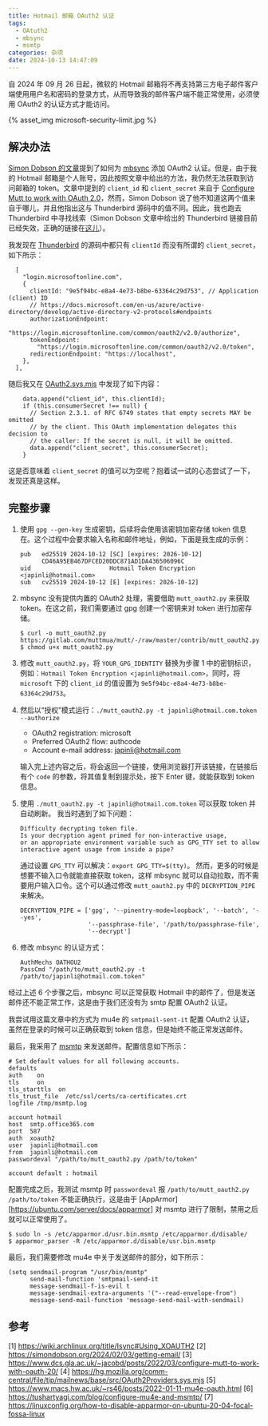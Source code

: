 ```yaml
---
title: Hotmail 邮箱 OAuth2 认证
tags:
  - OAtuth2
  - mbsync
  - msmtp
categories: 杂项
date: 2024-10-13 14:47:09
---
```



自 2024 年 09 月 26 日起，微软的 Hotmail 邮箱将不再支持第三方电子邮件客户端使用用户名和密码的登录方式，从而导致我的邮件客户端不能正常使用，必须使用 OAuth2 的认证方式才能访问。

{% asset_img microsoft-security-limit.jpg %}

<!--more-->

## 解决办法

[Simon Dobson 的文章](https://simondobson.org/2024/02/03/getting-email/)提到了如何为 [mbsync](https://github.com/gburd/isync) 添加 OAuth2 认证。但是，由于我的 Hotmail 邮箱是个人账号，因此按照文章中给出的方法，我仍然无法获取到访问邮箱的 token。文章中提到的 `client_id` 和 `client_secret` 来自于 [Configure Mutt to work with OAuth 2.0](https://www.dcs.gla.ac.uk/~jacobd/posts/2022/03/configure-mutt-to-work-with-oauth-20/)，然而，Simon Dobson 说了他不知道这两个值来自于哪儿，并且他指出这与 Thunderbird 源码中的值不同。因此，我也跑去 Thunderbird 中寻找线索（Simon Dobson 文章中给出的 Thunderbird 链接目前已经失效，正确的链接在[这儿](https://hg.mozilla.org/comm-central/file/tip/mailnews/base/src/OAuth2Providers.sys.mjs)）。

我发现在 [Thunderbird](https://hg.mozilla.org/comm-central/file/tip/mailnews/base/src/OAuth2Providers.sys.mjs#l139) 的源码中都只有 `clientId` 而没有所谓的 `client_secret`，如下所示：

```
  [
    "login.microsoftonline.com",
    {
      clientId: "9e5f94bc-e8a4-4e73-b8be-63364c29d753", // Application (client) ID
      // https://docs.microsoft.com/en-us/azure/active-directory/develop/active-directory-v2-protocols#endpoints
      authorizationEndpoint:
        "https://login.microsoftonline.com/common/oauth2/v2.0/authorize",
      tokenEndpoint:
        "https://login.microsoftonline.com/common/oauth2/v2.0/token",
      redirectionEndpoint: "https://localhost",
    },
  ],
```

随后我又在 [OAuth2.sys.mjs](https://hg.mozilla.org/comm-central/file/tip/mailnews/base/src/OAuth2.sys.mjs#l302) 中发现了如下内容：

```
    data.append("client_id", this.clientId);
    if (this.consumerSecret !== null) {
      // Section 2.3.1. of RFC 6749 states that empty secrets MAY be omitted
      // by the client. This OAuth implementation delegates this decision to
      // the caller: If the secret is null, it will be omitted.
      data.append("client_secret", this.consumerSecret);
    }
```
这是否意味着 `client_secret` 的值可以为空呢？抱着试一试的心态尝试了一下，发现还真是这样。

## 完整步骤

1. 使用 `gpg --gen-key` 生成密钥，后续将会使用该密钥加密存储 token 信息在。这个过程中会要求输入名称和邮件地址，例如，下面是我生成的示例：

    ```
    pub   ed25519 2024-10-12 [SC] [expires: 2026-10-12]
          CD46A95EB467DFCED20DDC871AD1DA436506096C
    uid                      Hotmail Token Encryption <japinli@hotmail.com>
    sub   cv25519 2024-10-12 [E] [expires: 2026-10-12]
    ```

2. mbsync 没有提供内置的 OAuth2 处理，需要借助 `mutt_oauth2.py` 来获取 token。在这之前，我们需要通过 gpg 创建一个密钥来对 token 进行加密存储。

    ```
    $ curl -o mutt_oauth2.py https://gitlab.com/muttmua/mutt/-/raw/master/contrib/mutt_oauth2.py
    $ chmod u+x mutt_oauth2.py
    ```

3. 修改 `mutt_oauth2.py`，将 `YOUR_GPG_IDENTITY` 替换为步骤 1 中的密钥标识，例如：`Hotmail Token Encryption <japinli@hotmail.com>`，同时，将 `microsoft` 下的 `client_id` 的值设置为 `9e5f94bc-e8a4-4e73-b8be-63364c29d753`。

4. 然后以“授权”模式运行：`./mutt_oauth2.py -t japinli@hotmail.com.token --authorize`
   * OAuth2 registration: microsoft
   * Preferred OAuth2 flow: authcode
   * Account e-mail address: japinli@hotmail.com

   输入完上述内容之后，将会返回一个链接，使用浏览器打开该链接，在链接后有个 `code` 的参数，将其值复制到提示处，按下 Enter 键，就能获取到 token 信息。

5. 使用 `./mutt_oauth2.py -t japinli@hotmail.com.token` 可以获取 token 并自动刷新。
   我当时遇到了如下问题：
    ```
    Difficulty decrypting token file.
    Is your decryption agent primed for non-interactive usage,
    or an appropriate environment variable such as GPG_TTY set to allow interactive agent usage from inside a pipe?
    ```
   通过设置 `GPG_TTY` 可以解决：`export GPG_TTY=$(tty)`。 然而，更多的时候是想要不输入口令就能直接获取 token，这样 mbsync 就可以自动拉取，而不需要用户输入口令。这个可以通过修改 `mutt_oauth2.py` 中的 `DECRYPTION_PIPE` 来解决。
    ```
    DECRYPTION_PIPE = ['gpg', '--pinentry-mode=loopback', '--batch', '--yes',
                       '--passphrase-file', '/path/to/passphrase-file',
                       '--decrypt']
    ```

6. 修改 mbsync 的认证方式：

    ```
    AuthMechs OATHOU2
    PassCmd "/path/to/mutt_oauth2.py -t /path/to/japinli@hotmail.com.token"
    ```

经过上述 6 个步骤之后，mbsync 可以正常获取 Hotmail 中的邮件了，但是发送邮件还不能正常工作，这是由于我们还没有为 smtp 配置 OAuth2 认证。

我尝试用这篇文章中的方式为 mu4e 的 `smtpmail-sent-it` 配置 OAuth2 认证，虽然在登录的时候可以正确获取到 token 信息，但是始终不能正常发送邮件。

最后，我采用了 [msmtp](https://github.com/marlam/msmtp) 来发送邮件。配置信息如下所示：

```
# Set default values for all following accounts.
defaults
auth    on
tls     on
tls_starttls  on
tls_trust_file  /etc/ssl/certs/ca-certificates.crt
logfile /tmp/msmtp.log

account hotmail
host  smtp.office365.com
port  587
auth  xoauth2
user  japinli@hotmail.com
from  japinli@hotmail.com
passwordeval "/path/to/mutt_oauth2.py /path/to/token"

account default : hotmail
```

配置完成之后，我测试 msmtp 时 `passwordeval` 报 `/path/to/mutt_oauth2.py /path/to/token` 不能正确执行，这是由于 [AppArmor][https://ubuntu.com/server/docs/apparmor] 对 msmtp 进行了限制，禁用之后就可以正常使用了。

```
$ sudo ln -s /etc/apparmor.d/usr.bin.msmtp /etc/apparmor.d/disable/
$ apparmor_parser -R /etc/apparmor.d/disable/usr.bin.msmtp
```

最后，我们需要修改 mu4e 中关于发送邮件的部分，如下所示：

```emacs-lisp
(setq sendmail-program "/usr/bin/msmtp"
      send-mail-function 'smtpmail-send-it
      message-sendmail-f-is-evil t
      message-sendmail-extra-arguments '("--read-envelope-from")
      message-send-mail-function 'message-send-mail-with-sendmail)
```

## 参考

[1] https://wiki.archlinux.org/title/Isync#Using_XOAUTH2
[2] https://simondobson.org/2024/02/03/getting-email/
[3] https://www.dcs.gla.ac.uk/~jacobd/posts/2022/03/configure-mutt-to-work-with-oauth-20/
[4] https://hg.mozilla.org/comm-central/file/tip/mailnews/base/src/OAuth2Providers.sys.mjs
[5] https://www.macs.hw.ac.uk/~rs46/posts/2022-01-11-mu4e-oauth.html
[6] https://tushartyagi.com/blog/configure-mu4e-and-msmtp/
[7] https://linuxconfig.org/how-to-disable-apparmor-on-ubuntu-20-04-focal-fossa-linux
